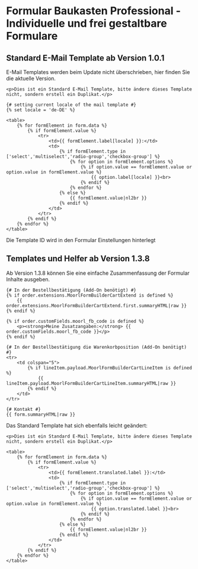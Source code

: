 # Formular Baukasten Professional - Individuelle und frei gestaltbare Formulare

## Standard E-Mail Template ab Version 1.0.1

E-Mail Templates werden beim Update nicht überschrieben, hier finden Sie die aktuelle Version.

````twig
<p>Dies ist ein Standard E-Mail Template, bitte ändere dieses Template nicht, sondern erstell ein Duplikat.</p>

{# setting current locale of the mail template #}
{% set locale = 'de-DE' %}

<table>
    {% for formElement in form.data %}
        {% if formElement.value %}
            <tr>
                <td>{{ formElement.label[locale] }}:</td>
                <td>
                    {% if formElement.type in ['select','multiselect','radio-group','checkbox-group'] %}
                        {% for option in formElement.options %}
                            {% if option.value == formElement.value or option.value in formElement.value %}
                                {{ option.label[locale] }}<br>
                            {% endif %}
                        {% endfor %}
                    {% else %}
                        {{ formElement.value|nl2br }}
                    {% endif %}
                </td>
            </tr>
        {% endif %}
    {% endfor %}
</table>
````

Die Template ID wird in den Formular Einstellungen hinterlegt

## Templates und Helfer ab Version 1.3.8

Ab Version 1.3.8 können Sie eine einfache Zusammenfassung der Formular Inhalte ausgeben.

````twig
{# In der Bestellbestätigung (Add-On benötigt) #}
{% if order.extensions.MoorlFormBuilderCartExtend is defined %}
    {{ order.extensions.MoorlFormBuilderCartExtend.first.summaryHTML|raw }}
{% endif %}

{% if order.customFields.moorl_fb_code is defined %}
    <p><strong>Meine Zusatzangaben:</strong> {{ order.customFields.moorl_fb_code }}</p>
{% endif %}

{# In der Bestellbestätigung die Warenkorbposition (Add-On benötigt) #}
<tr>
    <td colspan="5">
        {% if lineItem.payload.MoorlFormBuilderCartLineItem is defined %}
            {{ lineItem.payload.MoorlFormBuilderCartLineItem.summaryHTML|raw }}
        {% endif %}
    </td>
</tr>

{# Kontakt #}
{{ form.summaryHTML|raw }}
````

Das Standard Template hat sich ebenfalls leicht geändert:

````twig
<p>Dies ist ein Standard E-Mail Template, bitte ändere dieses Template nicht, sondern erstell ein Duplikat.</p>

<table>
    {% for formElement in form.data %}
        {% if formElement.value %}
            <tr>
                <td>{{ formElement.translated.label }}:</td>
                <td>
                    {% if formElement.type in ['select','multiselect','radio-group','checkbox-group'] %}
                        {% for option in formElement.options %}
                            {% if option.value == formElement.value or option.value in formElement.value %}
                                {{ option.translated.label }}<br>
                            {% endif %}
                        {% endfor %}
                    {% else %}
                        {{ formElement.value|nl2br }}
                    {% endif %}
                </td>
            </tr>
        {% endif %}
    {% endfor %}
</table>
````